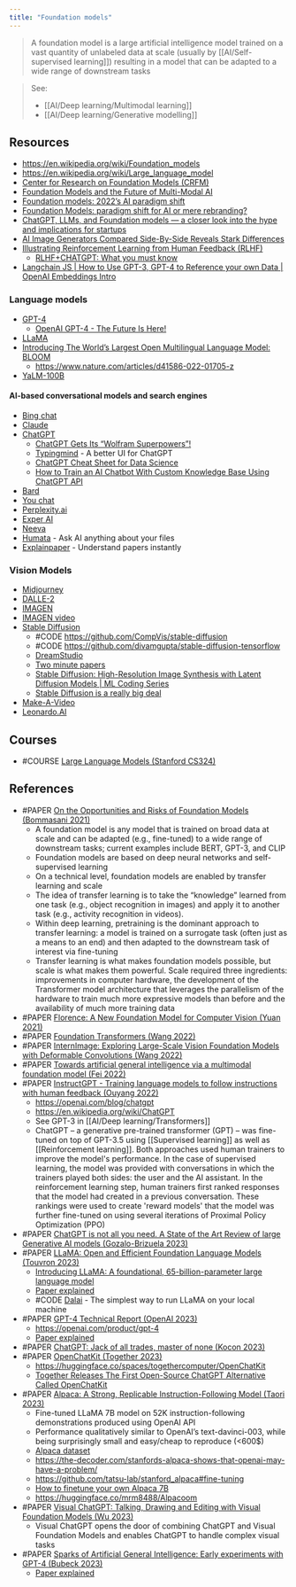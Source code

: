 ```yaml
---
title: "Foundation models"
---
```


> A foundation model is a large artificial intelligence model trained on a vast quantity of unlabeled data at scale (usually by [[AI/Self-supervised learning]]) resulting in a model that can be adapted to a wide range of downstream tasks

> See:
> - [[AI/Deep learning/Multimodal learning]]
> - [[AI/Deep learning/Generative modelling]]

## Resources
- https://en.wikipedia.org/wiki/Foundation_models
- https://en.wikipedia.org/wiki/Large_language_model
- [Center for Research on Foundation Models (CRFM)](https://hai.stanford.edu/news/introducing-center-research-foundation-models-crfm)
- [Foundation Models and the Future of Multi-Modal AI](https://lastweekin.ai/p/multi-modal-ai)
- [Foundation models: 2022’s AI paradigm shift](https://venturebeat.com/ai/foundation-models-2022s-ai-paradigm-shift/)
- [Foundation Models: paradigm shift for AI or mere rebranding?](https://www.artificialintelligence.news/foundation-models-paradigm-shift-for-ai-or-mere-rebranding/)
- [ChatGPT, LLMs, and Foundation models — a closer look into the hype and implications for startups](https://betterprogramming.pub/chatgpt-llms-and-foundation-models-a-closer-look-into-the-hype-and-implications-for-startups-b2f1d82f4d46)
- [AI Image Generators Compared Side-By-Side Reveals Stark Differences](https://petapixel.com/2022/08/22/ai-image-generators-compared-side-by-side-reveals-stark-differences/)
- [Illustrating Reinforcement Learning from Human Feedback (RLHF)](https://huggingface.co/blog/rlhf)
	- [RLHF+CHATGPT: What you must know](https://www.youtube.com/watch?v=PBH2nImUM5c)
- [Langchain JS | How to Use GPT-3, GPT-4 to Reference your own Data | OpenAI Embeddings Intro](https://www.youtube.com/watch?v=veV2I-NEjaM)

### Language models
- [GPT-4](https://openai.com/product/gpt-4)
	- [OpenAI GPT-4 - The Future Is Here!](https://www.youtube.com/watch?v=7VSWyghVZIg)
- [LLaMA](https://ai.facebook.com/blog/large-language-model-llama-meta-ai/)
- [Introducing The World’s Largest Open Multilingual Language Model: BLOOM](https://bigscience.huggingface.co/blog/bloom)
	- https://www.nature.com/articles/d41586-022-01705-z
- [YaLM-100B](https://github.com/yandex/YaLM-100B)

#### AI-based conversational models and search engines
- [Bing chat](https://www.bing.com/search?q=Bing+AI&showconv=1&FORM=hpcodx)
- [Claude](https://www.anthropic.com/index/introducing-claude)
- [ChatGPT](https://openai.com/blog/chatgpt)
	- [ChatGPT Gets Its “Wolfram Superpowers”!](https://writings.stephenwolfram.com/2023/03/chatgpt-gets-its-wolfram-superpowers/)
	- [Typingmind](https://www.typingmind.com/) - A better UI for ChatGPT
	- [ChatGPT Cheat Sheet for Data Science](https://www.datacamp.com/cheat-sheet/chatgpt-cheat-sheet-data-science)
	- [How to Train an AI Chatbot With Custom Knowledge Base Using ChatGPT API](https://beebom.com/how-train-ai-chatbot-custom-knowledge-base-chatgpt-api/)
- [Bard](https://blog.google/technology/ai/bard-google-ai-search-updates/)
- [You chat](https://you.com/search?q=who+are+you&tbm=youchat&cfr=chat)
- [Perplexity.ai](https://www.perplexity.ai/)
- [Exper AI](https://www.experai.com/)
- [Neeva](https://neeva.com/)
- [Humata](https://www.humata.ai/) - Ask AI anything about your files
- [Explainpaper](https://www.explainpaper.com/) - Understand papers instantly

### Vision Models
- [Midjourney](https://www.midjourney.com/home/)
- [DALLE-2](https://openai.com/dall-e-2/)
- [IMAGEN](https://imagen.research.google/)
- [IMAGEN video](https://imagen.research.google/video/)
- [Stable Diffusion](https://stability.ai/blog/stable-diffusion-announcement)
	- #CODE https://github.com/CompVis/stable-diffusion
	- #CODE https://github.com/divamgupta/stable-diffusion-tensorflow
	- [DreamStudio](https://beta.dreamstudio.ai) 
	- [Two minute papers](https://www.youtube.com/watch?v=nVhmFski3vg)
	- [Stable Diffusion: High-Resolution Image Synthesis with Latent Diffusion Models | ML Coding Series](https://www.youtube.com/watch?v=f6PtJKdey8E)
	- [Stable Diffusion is a really big deal](https://simonwillison.net/2022/Aug/29/stable-diffusion/)
- [Make-A-Video](https://makeavideo.studio/)
- [Leonardo.AI](https://leonardo.ai/)

## Courses
- #COURSE [Large Language Models (Stanford CS324)](https://stanford-cs324.github.io/winter2022/)

## References
- #PAPER [On the Opportunities and Risks of Foundation Models (Bommasani 2021)](https://arxiv.org/abs/2108.07258)
	- A foundation model is any model that is trained on broad data at scale and can be adapted (e.g., fine-tuned) to a wide range of downstream tasks; current examples include BERT, GPT-3, and CLIP
	- Foundation models are based on deep neural networks and self-supervised learning
	- On a technical level, foundation models are enabled by transfer learning and scale
	- The idea of transfer learning is to take the “knowledge” learned from one task (e.g., object recognition in images) and apply it to another task (e.g., activity recognition in videos).
	- Within deep learning, pretraining is the dominant approach to transfer learning: a model is trained on a surrogate task (often just as a means to an end) and then adapted to the downstream task of interest via fine-tuning
	- Transfer learning is what makes foundation models possible, but scale is what makes them powerful. Scale required three ingredients: improvements in computer hardware, the development of the Transformer model architecture that leverages the parallelism of the hardware to train much more expressive models than before and the availability of much more training data
- #PAPER [Florence: A New Foundation Model for Computer Vision (Yuan 2021)](https://arxiv.org/pdf/2111.11432)
- #PAPER [Foundation Transformers (Wang 2022)](https://arxiv.org/pdf/2210.06423)
- #PAPER [InternImage: Exploring Large-Scale Vision Foundation Models with Deformable Convolutions (Wang 2022)](https://arxiv.org/pdf/2211.05778)
- #PAPER [Towards artificial general intelligence via a multimodal foundation model (Fei 2022)](https://www.ncbi.nlm.nih.gov/pmc/articles/PMC9163040/)
- #PAPER [InstructGPT - Training language models to follow instructions with human feedback (Ouyang 2022)](https://arxiv.org/abs/2203.02155)
	- https://openai.com/blog/chatgpt
	- https://en.wikipedia.org/wiki/ChatGPT
	- See GPT-3 in [[AI/Deep learning/Transformers]] 
	- ChatGPT – a generative pre-trained transformer (GPT) – was fine-tuned on top of GPT-3.5 using [[Supervised learning]] as well as [[Reinforcement learning]]. Both approaches used human trainers to improve the model's performance. In the case of supervised learning, the model was provided with conversations in which the trainers played both sides: the user and the AI assistant. In the reinforcement learning step, human trainers first ranked responses that the model had created in a previous conversation. These rankings were used to create 'reward models' that the model was further fine-tuned on using several iterations of Proximal Policy Optimization (PPO)
- #PAPER [ChatGPT is not all you need. A State of the Art Review of large Generative AI models (Gozalo-Brizuela 2023)](https://arxiv.org/pdf/2301.04655)
- #PAPER [LLaMA: Open and Efficient Foundation Language Models (Touvron 2023)](https://arxiv.org/pdf/2302.13971)
	- [Introducing LLaMA: A foundational, 65-billion-parameter large language model](https://ai.facebook.com/blog/large-language-model-llama-meta-ai/)
	- [Paper explained](https://www.youtube.com/watch?v=E5OnoYF2oAk)
	- #CODE [Dalai](https://github.com/cocktailpeanut/dalai) - The simplest way to run LLaMA on your local machine
- #PAPER [GPT-4 Technical Report (OpenAI 2023)](https://cdn.openai.com/papers/gpt-4.pdf)
	- https://openai.com/product/gpt-4
	- [Paper explained](https://www.youtube.com/watch?v=2zW33LfffPc&t=8s)
- #PAPER [ChatGPT: Jack of all trades, master of none (Kocon 2023)](https://arxiv.org/pdf/2302.10724)
- #PAPER [OpenChatKit (Together 2023)](https://www.together.xyz/blog/openchatkit)
	- https://huggingface.co/spaces/togethercomputer/OpenChatKit
	- [Together Releases The First Open-Source ChatGPT Alternative Called OpenChatKit](https://www.marktechpost.com/2023/03/12/together-releases-the-first-open-source-chatgpt-alternative-called-openchatkit/)
- #PAPER [Alpaca: A Strong, Replicable Instruction-Following Model (Taori 2023)](https://crfm.stanford.edu/2023/03/13/alpaca.html)
	- Fine-tuned LLaMA 7B model on 52K instruction-following demonstrations produced using OpenAI API
	- Performance qualitatively similar to OpenAI’s text-davinci-003, while being surprisingly small and easy/cheap to reproduce (<600$)
	- [Alpaca dataset](https://huggingface.co/datasets/tatsu-lab/alpaca)
	- https://the-decoder.com/stanfords-alpaca-shows-that-openai-may-have-a-problem/
	- https://github.com/tatsu-lab/stanford_alpaca#fine-tuning
	- [How to finetune your own Alpaca 7B](https://www.youtube.com/watch?v=LSoqyynKU9E)
	- https://huggingface.co/mrm8488/Alpacoom
- #PAPER [Visual ChatGPT: Talking, Drawing and Editing with Visual Foundation Models (Wu 2023)](https://arxiv.org/pdf/2303.04671)
	- Visual ChatGPT opens the door of combining ChatGPT and Visual Foundation Models and enables ChatGPT to handle complex visual tasks
- #PAPER [Sparks of Artificial General Intelligence: Early experiments with GPT-4 (Bubeck 2023)](https://arxiv.org/pdf/2303.12712)
	- [Paper explained](https://www.youtube.com/watch?v=Mqg3aTGNxZ0)
